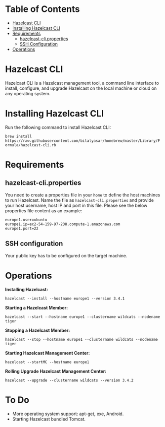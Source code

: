 # Table of Contents

* [Hazelcast CLI](#hazelcast-cli)
* [Installing Hazelcast CLI](#installing-hazelcast-cli)
* [Requirements](#requirements)
  * [hazelcast-cli.properties](#hazelcast-cli-properties)
  * [SSH Configuration](#ssh-configuration)
* [Operations](#operations)

# Hazelcast CLI

Hazelcast CLI is a Hazelcast management tool, a command line interface to install, configure, and upgrade Hazelcast on the local machine or cloud on any operating system.

# Installing Hazelcast CLI

Run the following command to install Hazelcast CLI:

```brew install https://raw.githubusercontent.com/bilalyasar/homebrew/master/Library/Formula/hazelcast-cli.rb```

# Requirements

## hazelcast-cli.properties

You need to create a properties file in your `home` to define the host machines to run Hazelcast. Name the file as `hazelcast-cli.properties` and provide your host username, host IP and port in this file. Please see the below properties file content as an example:

```
europe1.user=ubuntu
europe1.ip=ec2-54-159-97-238.compute-1.amazonaws.com
europe1.port=22
```

## SSH configuration

Your public key has to be configured on the target machine.

# Operations

**Installing Hazelcast:**

`hazelcast --install --hostname europe1 --version 3.4.1`

**Starting a Hazelcast Member:**

`hazelcast --start --hostname europe1 --clustername wildcats --nodename tiger`

**Stopping a Hazelcast Member:**

`hazelcast --stop --hostname europe1 --clustername wildcats --nodename tiger`

**Starting Hazelcast Management Center:**

`hazelcast --startMC --hostname europe1`

**Rolling Upgrade Hazelcast Management Center:**

`hazelcast --upgrade --clustername wildcats --version 3.4.2`

# To Do

* More operating system support: apt-get, exe, Android.
* Starting Hazelcast bundled Tomcat.










